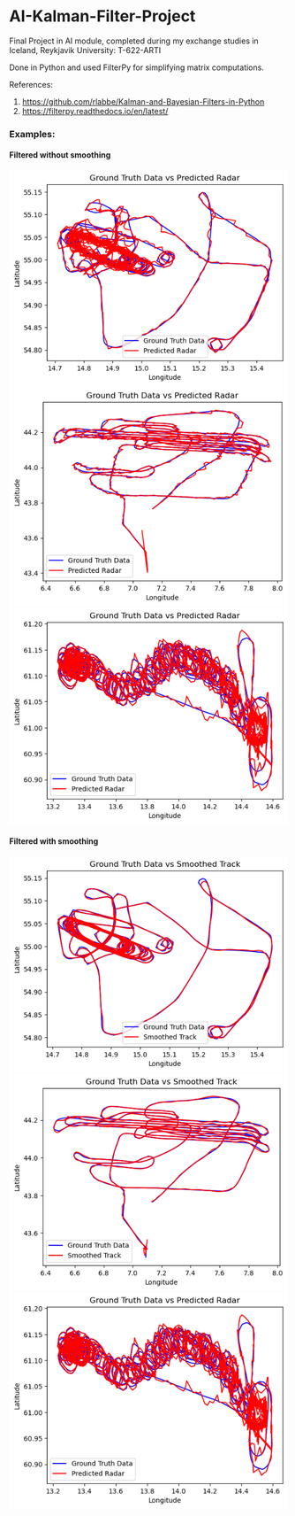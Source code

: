 # AI-Kalman-Filter-Project

Final Project in AI module, completed during my exchange studies in Iceland, Reykjavik University: T-622-ARTI

Done in Python and used FilterPy for simplifying matrix computations.

References: 
1. https://github.com/rlabbe/Kalman-and-Bayesian-Filters-in-Python
2. https://filterpy.readthedocs.io/en/latest/

### Examples:

#### Filtered without smoothing

![Example CFL12_041](https://github.com/SeanLimHH/AI-Kalman-Filter-Project/blob/main/Example%20CFL12_041.png)
![Example FGALN_005](https://github.com/SeanLimHH/AI-Kalman-Filter-Project/blob/main/Example%20FGALN_005.png)
![Example OOLET_056](https://github.com/SeanLimHH/AI-Kalman-Filter-Project/blob/main/Example%20OOLET_056.png)

#### Filtered with smoothing

![Smoothed CFL12_041](https://github.com/SeanLimHH/AI-Kalman-Filter-Project/blob/main/CFL12_041%20Smoothed.png)
![Smoothed FGALN_005](https://github.com/SeanLimHH/AI-Kalman-Filter-Project/blob/main/FGALN_005%20Smoothed.png)
![Smoothed OOLET_056](https://github.com/SeanLimHH/AI-Kalman-Filter-Project/blob/main/Example%20OOLET_056.png)
